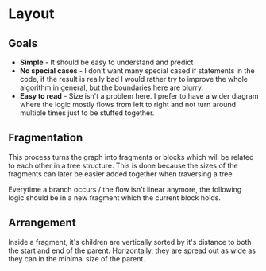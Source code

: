 # Layout

## Goals

- **Simple** - It should be easy to understand and predict
- **No special cases** - I don't want many special cased if statements in the code, if the result is really bad I would rather try to improve the whole algorithm in general, but the boundaries here are blurry.
- **Easy to read** - Size isn't a problem here. I prefer to have a wider diagram where the logic mostly flows from left to right and not turn around multiple times just to be stuffed together.

## Fragmentation

This process turns the graph into fragments or blocks which will be related to each other in a tree structure.
This is done because the sizes of the fragments can later be easier added together when traversing a tree.

Everytime a branch occurs / the flow isn't linear anymore, the following logic should be in a new fragment which the current block holds.

## Arrangement

Inside a fragment, it's children are vertically sorted by it's distance to both the start and end of the parent.
Horizontally, they are spread out as wide as they can in the minimal size of the parent.
